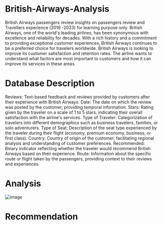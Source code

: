 # British-Airways-Analysis
British Airways passengers review insights on passengers review and Travellers experience (2016 -2023) for learning purpose only.
British Airways, one of the world's leading airlines, has been synonymous with excellence and reliability for decades. With a rich history and a commitment to providing exceptional customer experiences, British Airways continues to be a preferred choice for travelers worldwide.
British Airways is looking to improve its customer satisfaction and retention rates. The airline wants to understand what factors are most important to customers and how it can improve its services in these areas.
# Database Description
Reviews: Text-based feedback and reviews provided by customers after their experience with British Airways.
Date: The date on which the review was posted by the customer, providing temporal information.
Stars: Rating given by the traveler on a scale of 1 to 5 stars, indicating their overall satisfaction with the airline's services.
Type of Traveler: Categorization of travelers into different demographics such as business travelers, families, or solo adventurers.
Type of Seat: Description of the seat type experienced by the traveler during their flight (economy, premium economy, business, or first class).
Country: Country of origin of the customer, facilitating regional analysis and understanding of customer preferences.
Recommended: Binary indicator reflecting whether the traveler would recommend British Airways based on their experience.
Route: Information about the specific route or flight taken by the passengers, providing context to their reviews and experiences.
# Analysis
![image](https://github.com/Mizlizzy/British-Airways-Analysis/assets/125541494/d42ef129-73b2-4274-b146-06a699b902b1)

# Recommendation

